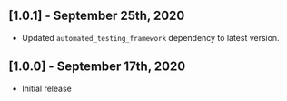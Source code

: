 ## [1.0.1] - September 25th, 2020

* Updated `automated_testing_framework` dependency to latest version.

## [1.0.0] - September 17th, 2020

* Initial release